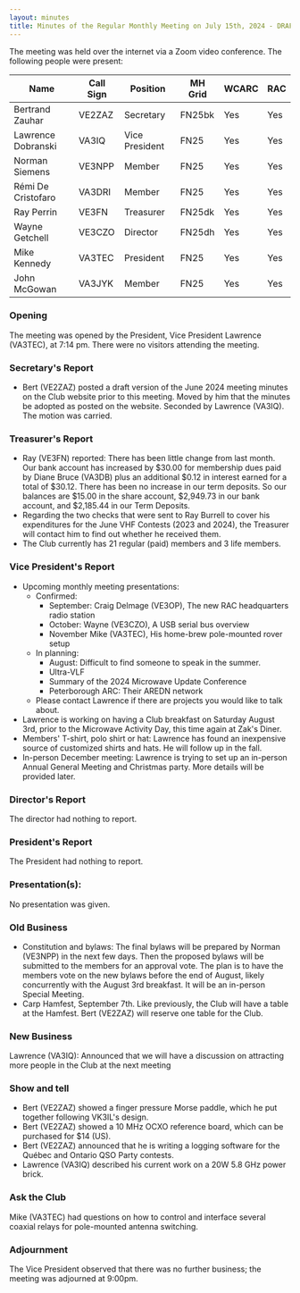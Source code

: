 ```yaml
---
layout: minutes
title: Minutes of the Regular Monthly Meeting on July 15th, 2024 - DRAFT
---
```

The meeting was held over the internet via a Zoom video conference.
The following people were present:

| Name               | Call Sign | Position       | MH Grid | WCARC | RAC |
| ------------------ | --------- | -------------- | ------- | ----- | --- |
| Bertrand Zauhar    | VE2ZAZ    | Secretary      | FN25bk  | Yes   | Yes |
| Lawrence Dobranski | VA3IQ     | Vice President | FN25    | Yes   | Yes |
| Norman Siemens     | VE3NPP    | Member         | FN25    | Yes   | Yes |
| Rémi De Cristofaro | VA3DRI    | Member         | FN25    | Yes   | Yes |
| Ray Perrin         | VE3FN     | Treasurer      | FN25dk  | Yes   | Yes |
| Wayne Getchell     | VE3CZO    | Director       | FN25dh  | Yes   | Yes |
| Mike Kennedy       | VA3TEC    | President      | FN25    | Yes   | Yes |
| John McGowan       | VA3JYK    | Member         | FN25    | Yes   | Yes |

### Opening

The meeting was opened by the President, Vice President Lawrence (VA3TEC), at 7:14 pm.
There were no visitors attending the meeting.

### Secretary's Report

- Bert (VE2ZAZ) posted a draft version of the June 2024 meeting minutes on the Club website prior to this meeting. Moved by him that the minutes be adopted as posted on the website. Seconded by Lawrence (VA3IQ). The motion was carried.

### Treasurer's Report

- Ray (VE3FN) reported: There has been little change from last month. Our bank account has increased by $30.00 for membership dues paid by Diane Bruce (VA3DB) plus an additional $0.12 in interest earned for a total of $30.12.  There has been no increase in our term deposits.  So our balances are $15.00 in the share account, $2,949.73 in our bank account, and $2,185.44 in our Term Deposits.
- Regarding the two checks that were sent to Ray Burrell to cover his expenditures for the June VHF Contests (2023 and 2024), the Treasurer will contact him to find out whether he received them.
- The Club currently has 21 regular (paid) members and 3 life members.

### Vice President's Report

- Upcoming monthly meeting presentations:
  - Confirmed:
    - September: Craig Delmage (VE3OP), The new RAC headquarters radio station
    - October: Wayne (VE3CZO), A USB serial bus overview
    - November Mike (VA3TEC), His home-brew pole-mounted rover setup
  - In planning:
    - August: Difficult to find someone to speak in the summer.
    - Ultra-VLF
    - Summary of the 2024 Microwave Update Conference
    - Peterborough ARC: Their AREDN network
  - Please contact Lawrence if there are projects you would like to talk about.
- Lawrence is working on having a Club breakfast on Saturday August 3rd, prior to the Microwave Activity Day, this time again at Zak's Diner.
- Members' T-shirt, polo shirt or hat: Lawrence has found an inexpensive source of customized shirts and hats. He will follow up in the fall.
- In-person December meeting: Lawrence is trying to set up an in-person Annual General Meeting and Christmas party. More details will be provided later.

### Director's Report

The director had nothing to report.
 
### President's Report

The President had nothing to report.

### Presentation(s):
No presentation was given.

### Old Business

- Constitution and bylaws: The final bylaws will be prepared by Norman (VE3NPP) in the next few days. Then the proposed bylaws will be submitted to the members for an approval vote. The plan is to have the members vote on the new bylaws before the end of August, likely concurrently with the August 3rd breakfast. It will be an in-person Special Meeting.
- Carp Hamfest, September 7th. Like previously, the Club will have a table at the Hamfest. Bert (VE2ZAZ) will reserve one table for the Club.

### New Business

Lawrence (VA3IQ): Announced that we will have a discussion on attracting more people in the Club at the next meeting 

### Show and tell

- Bert (VE2ZAZ) showed a finger pressure Morse paddle, which he put together following VK3IL's design. 
- Bert (VE2ZAZ) showed a 10 MHz OCXO reference board, which can be purchased for $14 (US).
- Bert (VE2ZAZ) announced that he is writing a logging software for the Québec and Ontario QSO Party contests.
- Lawrence (VA3IQ) described his current work on a 20W 5.8 GHz power brick.


### Ask the Club

Mike (VA3TEC) had questions on how to control and interface several coaxial relays for pole-mounted antenna switching.

### Adjournment

The Vice President observed that there was no further business; the meeting was adjourned at 9:00pm.
